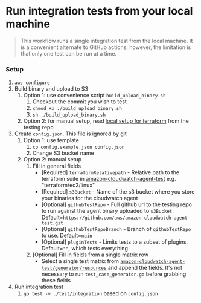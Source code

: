 # Run integration tests from your local machine

> This workflow  runs a single integration test from the local machine. It is a convenient alternate to GitHub actions; however, the limitation is that only one test can be run at a time.        

### Setup
1. `aws configure`
2. Build binary and upload to S3
   1. Option 1: use convenience script `build_upload_binary.sh`
      1. Checkout the commit you wish to test
      2. `chmod +x ./build_upload_binary.sh`
      3. `sh ./build_upload_binary.sh`
   2. Option 2: for manual setup, read [local setup for terraform](https://github.com/aws/amazon-cloudwatch-agent-test/blob/main/terraform/ec2/README.md#local-setup-not-recommended) from the testing repo
3. Create `config.json`. This file is ignored by git
   1. Option 1: use template
      1. `cp config.example.json config.json`
      2. Change S3 bucket name
   2. Option 2: manual setup
      1. Fill in general fields
         * [Required] `terraformRelativepath` - Relative path to the terraform suite in [amazon-cloudwatch-agent-test](https://github.com/aws/amazon-cloudwatch-agent-test) e.g. "terraform/ec2/linux"
         * [Required] `s3Bucket` - Name of the s3 bucket where you store your binaries for the cloudwatch agent
         * [Optional] `githubTestRepo` - Full github url to the testing repo to run against the agent binary uploaded to `s3Bucket`. Default=`https://github.com/aws/amazon-cloudwatch-agent-test.git`
         * [Optional] `githubTestRepoBranch` - Branch of `githubTestRepo` to use. Default=`main`
         * [Optional] `pluginTests` - Limits tests to a subset of plugins. Default=`""`, which tests everything 
      2. [Optional] Fill in fields from a single matrix row
         * Select a single test matrix from [`amazon-cloudwatch-agent-test/generator/resources`](https://github.com/aws/amazon-cloudwatch-agent-test/tree/main/generator/resources) and append the fields. It's not necessary to run `test_case_generator.go` before grabbing these fields
4. Run integration test
   1. `go test -v ./test/integration` based on `config.json`